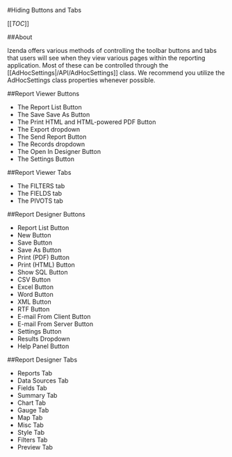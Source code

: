 #Hiding Buttons and Tabs

[[_TOC_]]

##About

Izenda offers various methods of controlling the toolbar buttons and tabs that users will see when they view various pages within the reporting application. Most of these can be controlled through the [[AdHocSettings|/API/AdHocSettings]] class. We recommend you utilize the AdHocSettings class properties whenever possible.

##Report Viewer Buttons

* The Report List Button
* The Save Save As Button
* The Print HTML and HTML-powered PDF Button
* The Export dropdown
* The Send Report Button
* The Records dropdown
* The Open In Designer Button
* The Settings Button

##Report Viewer Tabs

* The FILTERS tab
* The FIELDS tab
* The PIVOTS tab

##Report Designer Buttons

* Report List Button
* New Button
* Save Button
* Save As Button
* Print (PDF) Button
* Print (HTML) Button
* Show SQL Button
* CSV Button
* Excel Button
* Word Button
* XML Button
* RTF Button
* E-mail From Client Button
* E-mail From Server Button
* Settings Button
* Results Dropdown
* Help Panel Button

##Report Designer Tabs

* Reports Tab
* Data Sources Tab
* Fields Tab
* Summary Tab
* Chart Tab
* Gauge Tab
* Map Tab
* Misc Tab
* Style Tab
* Filters Tab
* Preview Tab